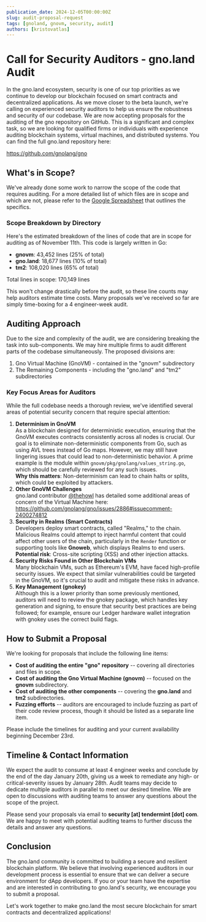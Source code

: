 ```yaml
---
publication_date: 2024-12-05T00:00:00Z
slug: audit-proposal-request
tags: [gnoland, gnovm, security, audit]
authors: [kristovatlas]
---
```


# Call for Security Auditors - gno.land Audit

In the gno.land ecosystem, security is one of our top priorities as we continue to develop our blockchain focused on smart contracts and decentralized applications. As we move closer to the beta launch, we're calling on experienced security auditors to help us ensure the robustness and security of our codebase.
We are now accepting proposals for the auditing of the gno repository on GitHub. This is a significant and complex task, so we are looking for qualified firms or individuals with experience auditing blockchain systems, virtual machines, and distributed systems.
You can find the full gno.land repository here:

https://github.com/gnolang/gno

## What's in Scope?

We've already done some work to narrow the scope of the code that requires auditing. For a more detailed list of which files are in scope and which are not, please refer to the [Google Spreadsheet](https://docs.google.com/spreadsheets/d/1rAvzvCH1TBZAykWCzKpefJnbx0SaCEgnP6IypzX8Xo4/edit?usp=sharing) that outlines the specifics.

### Scope Breakdown by Directory

Here's the estimated breakdown of the lines of code that are in scope for auditing as of November 11th. This code is largely written in Go:

* **gnovm**: 43,452 lines (25% of total)
* **gno.land**: 18,677 lines (10% of total)
* **tm2**: 108,020 lines (65% of total)

Total lines in scope: 170,149 lines

This won't change drastically before the audit, so these line counts may help auditors estimate time costs. Many proposals we've received so far are simply time-boxing for a 4 engineer-week audit.

## Auditing Approach

Due to the size and complexity of the audit, we are considering breaking the task into sub-components. We may hire multiple firms to audit different parts of the codebase simultaneously. The proposed divisions are:

1. Gno Virtual Machine (GnoVM) - contained in the "gnovm" subdirectory
2. The Remaining Components - including the "gno.land" and "tm2" subdirectories

### Key Focus Areas for Auditors

While the full codebase needs a thorough review, we've identified several areas of potential security concern that require special attention:
1. **Determinism in GnoVM**  
    As a blockchain designed for deterministic execution, ensuring that the GnoVM executes contracts consistently across all nodes is crucial. Our goal is to eliminate non-deterministic components from Go, such as using AVL trees instead of Go maps. However, we may still have lingering issues that could lead to non-deterministic behavior. A prime example is the module within `gnovm/pkg/gnolang/values_string.go`, which should be carefully reviewed for any such issues.  
    **Why this matters**: Non-determinism can lead to chain halts or splits, which could be exploited by attackers.
2. **Other GnoVM Challenges**  
    gno.land contributor [@thehowl](https://github.com/thehowl) has detailed some additional areas of concern of the Virtual Machine here: https://github.com/gnolang/gno/issues/2886#issuecomment-2400274812 
3. **Security in Realms (Smart Contracts)**  
    Developers deploy smart contracts, called "Realms," to the chain. Malicious Realms could attempt to inject harmful content that could affect other users of the chain, particularly in the `Render` function or supporting tools like **Gnoweb**, which displays Realms to end users.  
    **Potential risk**: Cross-site scripting (XSS) and other injection attacks.
4. **Security Risks Found in Other Blockchain VMs**  
    Many blockchain VMs, such as Ethereum's EVM, have faced high-profile security issues. We expect that similar vulnerabilities could be targeted in the GnoVM, so it's crucial to audit and mitigate these risks in advance.
5. **Key Management (gnokey)**  
    Although this is a lower priority than some previously mentioned, auditors will need to review the gnokey package, which handles key generation and signing, to ensure that security best practices are being followed; for example, ensure our Ledger hardware wallet integration with gnokey uses the correct build flags.

## How to Submit a Proposal

We're looking for proposals that include the following line items:

- **Cost of auditing the entire "gno" repository** -- covering all directories and files in scope.
- **Cost of auditing the Gno Virtual Machine (gnovm)** -- focused on the **gnovm** subdirectory.
- **Cost of auditing the other components** -- covering the **gno.land** and **tm2** subdirectories.
- **Fuzzing efforts** -- auditors are encouraged to include fuzzing as part of their code review process, though it should be listed as a separate line item.

Please include the timelines for auditing and your current availability beginning December 23rd. 

## Timeline & Contact Information
We expect the audit to consume at least 4 engineer weeks and conclude by the end of the day January 20th, giving us a week to remediate any high- or critical-severity issues by January 28th. Audit teams may decide to dedicate multiple auditors in parallel to meet our desired timeline. We are open to discussions with auditing teams to answer any questions about the scope of the project.

Please send your proposals via email to **security [at] tendermint [dot] com**. We are happy to meet with potential auditing teams to further discuss the details and answer any questions.


## Conclusion

The gno.land community is committed to building a secure and resilient blockchain platform. We believe that involving experienced auditors in our development process is essential to ensure that we can deliver a secure environment for dApp developers. If you or your team have the expertise and are interested in contributing to gno.land's security, we encourage you to submit a proposal.

Let's work together to make gno.land the most secure blockchain for smart contracts and decentralized applications!
